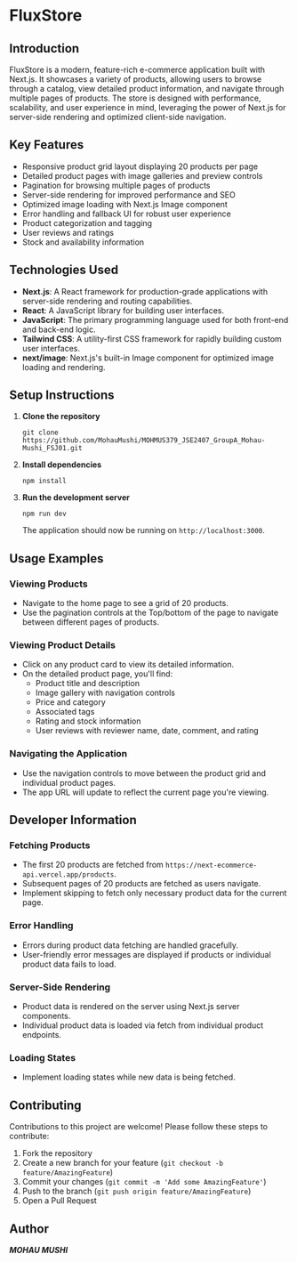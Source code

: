 # FluxStore

## Introduction

FluxStore is a modern, feature-rich e-commerce application built with Next.js. It showcases a variety of products, allowing users to browse through a catalog, view detailed product information, and navigate through multiple pages of products. The store is designed with performance, scalability, and user experience in mind, leveraging the power of Next.js for server-side rendering and optimized client-side navigation.

## Key Features

- Responsive product grid layout displaying 20 products per page
- Detailed product pages with image galleries and preview controls
- Pagination for browsing multiple pages of products
- Server-side rendering for improved performance and SEO
- Optimized image loading with Next.js Image component
- Error handling and fallback UI for robust user experience
- Product categorization and tagging
- User reviews and ratings
- Stock and availability information

## Technologies Used

- **Next.js**: A React framework for production-grade applications with server-side rendering and routing capabilities.
- **React**: A JavaScript library for building user interfaces.
- **JavaScript**: The primary programming language used for both front-end and back-end logic.
- **Tailwind CSS**: A utility-first CSS framework for rapidly building custom user interfaces.
- **next/image**: Next.js's built-in Image component for optimized image loading and rendering.

## Setup Instructions

1. **Clone the repository**

   ```
   git clone https://github.com/MohauMushi/MOHMUS379_JSE2407_GroupA_Mohau-Mushi_FSJ01.git
   ```

2. **Install dependencies**

   ```
   npm install
   ```

3. **Run the development server**
   ```
   npm run dev
   ```
   The application should now be running on `http://localhost:3000`.

## Usage Examples

### Viewing Products

- Navigate to the home page to see a grid of 20 products.
- Use the pagination controls at the Top/bottom of the page to navigate between different pages of products.

### Viewing Product Details

- Click on any product card to view its detailed information.
- On the detailed product page, you'll find:
  - Product title and description
  - Image gallery with navigation controls
  - Price and category
  - Associated tags
  - Rating and stock information
  - User reviews with reviewer name, date, comment, and rating

### Navigating the Application

- Use the navigation controls to move between the product grid and individual product pages.
- The app URL will update to reflect the current page you're viewing.

## Developer Information

### Fetching Products

- The first 20 products are fetched from `https://next-ecommerce-api.vercel.app/products`.
- Subsequent pages of 20 products are fetched as users navigate.
- Implement skipping to fetch only necessary product data for the current page.

### Error Handling

- Errors during product data fetching are handled gracefully.
- User-friendly error messages are displayed if products or individual product data fails to load.

### Server-Side Rendering

- Product data is rendered on the server using Next.js server components.
- Individual product data is loaded via fetch from individual product endpoints.

### Loading States

- Implement loading states while new data is being fetched.

## Contributing

Contributions to this project are welcome! Please follow these steps to contribute:

1. Fork the repository
2. Create a new branch for your feature (`git checkout -b feature/AmazingFeature`)
3. Commit your changes (`git commit -m 'Add some AmazingFeature'`)
4. Push to the branch (`git push origin feature/AmazingFeature`)
5. Open a Pull Request

## Author

**_MOHAU MUSHI_**
